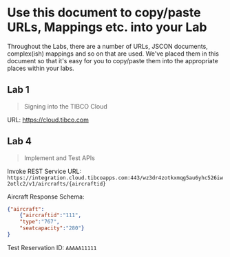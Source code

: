 # Use this document to copy/paste URLs, Mappings etc. into your Lab

Throughout the Labs, there are a number of URLs, JSCON documents, complex(ish) mappings and so on that are used. We've placed them in this document so that it's easy for you to copy/paste them into the appropriate places within your labs.


## Lab 1

> Signing into the TIBCO Cloud

URL:
https://cloud.tibco.com

## Lab 4

> Implement and Test APIs

Invoke REST Service URL: 
`https://integration.cloud.tibcoapps.com:443/wz3dr4zotkxmqg5au6yhc526iw2otlc2/v1/aircrafts/{aircraftid}`

Aircraft Response Schema:
```json
{"aircraft":
    {"aircraftid":"111",
    "type":"767",
    "seatcapacity":"280"}
}
```
Test Reservation ID: `AAAAA11111`
